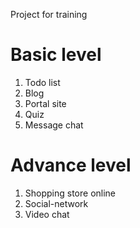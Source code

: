 Project for training

# Basic level

1. Todo list
2. Blog
3. Portal site
4. Quiz
6. Message chat

# Advance level
1. Shopping store online
2. Social-network
3. Video chat
